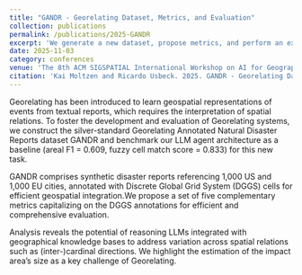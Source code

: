 ```yaml
---
title: "GANDR - Georelating Dataset, Metrics, and Evaluation"
collection: publications
permalink: /publications/2025-GANDR
excerpt: 'We generate a new dataset, propose metrics, and perform an extensive evaluation for the novel Georelating task.'
date: 2025-11-03
category: conferences
venue: 'The 8th ACM SIGSPATIAL International Workshop on AI for Geographic Knowledge Discovery (GeoAI ’25)'
citation: 'Kai Moltzen and Ricardo Usbeck. 2025. GANDR - Georelating Dataset, Metrics, and Evaluation. In The 8th ACM SIGSPATIAL International Workshop on AI for Geographic Knowledge Discovery (GeoAI ’25), November 3–6, 2025, Minneapolis, MN, USA. ACM, New York, NY, USA, 11 pages. https://doi.org/ 10.1145/3764912.3770819. To be published.'
---
```

Georelating has been introduced to learn geospatial representations of events from textual reports, which requires the interpretation  of spatial relations. To foster the development and evaluation of Georelating systems, we construct the silver-standard Georelating
Annotated Natural Disaster Reports dataset GANDR and benchmark our LLM agent architecture as a baseline (areal F1 = 0.609, fuzzy cell match score = 0.833) for this new task.

GANDR comprises synthetic disaster reports referencing 1,000 US and 1,000 EU cities, annotated with Discrete Global Grid System (DGGS) cells for efficient geospatial integration.We propose a set of
five complementary metrics capitalizing on the DGGS annotations for efficient and comprehensive evaluation.

Analysis reveals the potential of reasoning LLMs integrated with  geographical knowledge bases to address variation across spatial  relations such as (inter-)cardinal directions. We highlight the estimation  of the impact area’s size as a key challenge of Georelating.